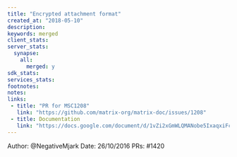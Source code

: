 ```yaml
---
title: "Encrypted attachment format"
created_at: "2018-05-10"
description:
keywords: merged
client_stats:
server_stats:
  synapse:
    all:
      merged: y
sdk_stats:
services_stats:
footnotes:
notes:
links:
 - title: "PR for MSC1208"
   link: "https://github.com/matrix-org/matrix-doc/issues/1208"
 - title: Documentation
   link: "https://docs.google.com/document/d/1vZi2xGmWLQMANobe5IxaqxiFc4HhykZDNcu102xjZlQ/edit"
---
```

Author: @NegativeMjark
Date: 26/10/2016
PRs: #1420

